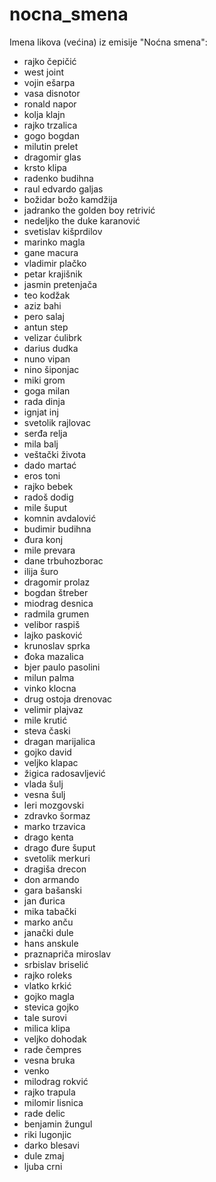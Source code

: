 # nocna_smena
Imena likova (većina) iz emisije "Noćna smena":
- rajko čepičić
- west joint
- vojin ešarpa
- vasa disnotor
- ronald napor
- kolja klajn
- rajko trzalica
- gogo bogdan
- milutin prelet
- dragomir glas
- krsto klipa
- radenko budihna
- raul edvardo galjas
- božidar božo kamdžija
- jadranko the golden boy retrivić
- nedeljko the duke karanović
- svetislav kišprdilov
- marinko magla
- gane macura
- vladimir plačko
- petar krajišnik
- jasmin pretenjača
- teo kodžak
- aziz bahi
- pero salaj
- antun step
- velizar ćulibrk
- darius dudka
- nuno vipan
- nino šiponjac
- miki grom
- goga milan
- rada dinja
- ignjat inj
- svetolik rajlovac
- serđa relja
- mila balj
- veštački života
- dado martać
- eros toni
- rajko bebek
- radoš dodig
- mile šuput
- komnin avdalović
- budimir budihna
- đura konj
- mile prevara
- dane trbuhozborac
- ilija šuro
- dragomir prolaz
- bogdan štreber
- miodrag desnica
- radmila grumen
- velibor raspiš
- lajko pasković
- krunoslav sprka
- đoka mazalica
- bjer paulo pasolini
- milun palma
- vinko klocna
- drug ostoja drenovac
- velimir plajvaz
- mile krutić
- steva časki
- dragan marijalica
- gojko david
- veljko klapac
- žigica radosavljević
- vlada šulj
- vesna šulj
- leri mozgovski
- zdravko šormaz
- marko trzavica
- drago kenta
- drago đure šuput
- svetolik merkuri
- dragiša drecon
- don armando
- gara bašanski
- jan đurica
- mika tabački
- marko anču
- janački dule
- hans anskule
- praznapriča miroslav
- srbislav briselić
- rajko roleks
- vlatko krkić
- gojko magla
- stevica gojko
- tale surovi
- milica klipa
- veljko dohodak
- rade čempres
- vesna bruka
- venko
- milodrag rokvić
- rajko trapula
- milomir lisnica
- rade delic
- benjamin žungul
- riki lugonjic
- darko blesavi
- dule zmaj
- ljuba crni
